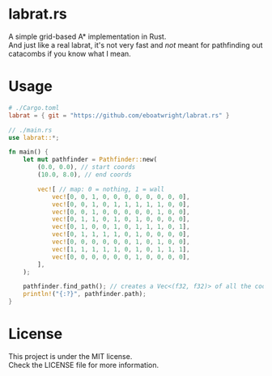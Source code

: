 # labrat.rs
 A simple grid-based A* implementation in Rust.<br>
 And just like a real labrat, it's not very fast and _not_ meant for pathfinding out catacombs if you know what I mean.

# Usage
```TOML
# ./Cargo.toml
labrat = { git = "https://github.com/eboatwright/labrat.rs" }
```
```Rust
// ./main.rs
use labrat::*;

fn main() {
	let mut pathfinder = Pathfinder::new(
		(0.0, 0.0), // start coords
		(10.0, 8.0), // end coords

		vec![ // map: 0 = nothing, 1 = wall
			vec![0, 0, 1, 0, 0, 0, 0, 0, 0, 0, 0],
			vec![0, 0, 1, 0, 1, 1, 1, 1, 1, 0, 0],
			vec![0, 0, 1, 0, 0, 0, 0, 0, 1, 0, 0],
			vec![0, 1, 1, 0, 1, 0, 1, 0, 0, 0, 0],
			vec![0, 1, 0, 0, 1, 0, 1, 1, 1, 0, 1],
			vec![0, 1, 1, 1, 1, 0, 1, 0, 0, 0, 0],
			vec![0, 0, 0, 0, 0, 0, 1, 0, 1, 0, 0],
			vec![1, 1, 1, 1, 1, 0, 1, 0, 1, 1, 1],
			vec![0, 0, 0, 0, 0, 0, 1, 0, 0, 0, 0],
		],
	);

	pathfinder.find_path(); // creates a Vec<(f32, f32)> of all the coordinates from start to end
	println!("{:?}", pathfinder.path);
}
```

# License
 This project is under the MIT license.<br>
 Check the LICENSE file for more information.
